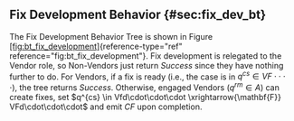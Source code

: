 ## Fix Development Behavior {#sec:fix_dev_bt}

The Fix Development Behavior Tree is shown in Figure
[\[fig:bt_fix_development\]](#fig:bt_fix_development){reference-type="ref"
reference="fig:bt_fix_development"}. Fix development is relegated to the
Vendor role, so Non-Vendors just return *Success* since they have
nothing further to do. For Vendors, if a fix is ready (i.e., the case is
in $q^{cs} \in VF\cdot\cdot\cdot\cdot$), the tree returns *Success*. Otherwise,
engaged Vendors ($q^{rm} \in A$) can create fixes, set
$q^{cs} \in Vfd\cdot\cdot\cdot \xrightarrow{\mathbf{F}} VFd\cdot\cdot\cdot$ and emit
$CF$ upon completion.
